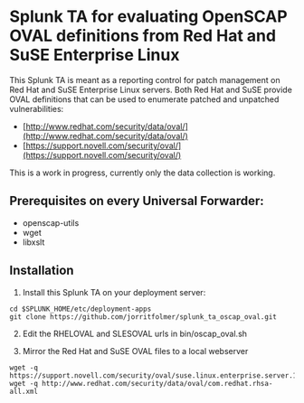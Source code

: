 # Splunk TA for evaluating OpenSCAP OVAL definitions from Red Hat and SuSE Enterprise Linux

This Splunk TA is meant as a reporting control for patch management on Red Hat and SuSE Enterprise Linux servers.
Both Red Hat and SuSE provide OVAL definitions that can be used to enumerate patched and unpatched vulnerabilities:
* [http://www.redhat.com/security/data/oval/](http://www.redhat.com/security/data/oval/)
* [https://support.novell.com/security/oval/](https://support.novell.com/security/oval/)

This is a work in progress, currently only the data collection is working.

## Prerequisites on every Universal Forwarder:

* openscap-utils 
* wget
* libxslt

## Installation

1. Install this Splunk TA on your deployment server:

````
cd $SPLUNK_HOME/etc/deployment-apps
git clone https://github.com/jorritfolmer/splunk_ta_oscap_oval.git
````

2. Edit the RHELOVAL and SLESOVAL urls in bin/oscap_oval.sh 

3. Mirror the Red Hat and SuSE OVAL files to a local webserver

````
wget -q https://support.novell.com/security/oval/suse.linux.enterprise.server.11.xml
wget -q http://www.redhat.com/security/data/oval/com.redhat.rhsa-all.xml
````


